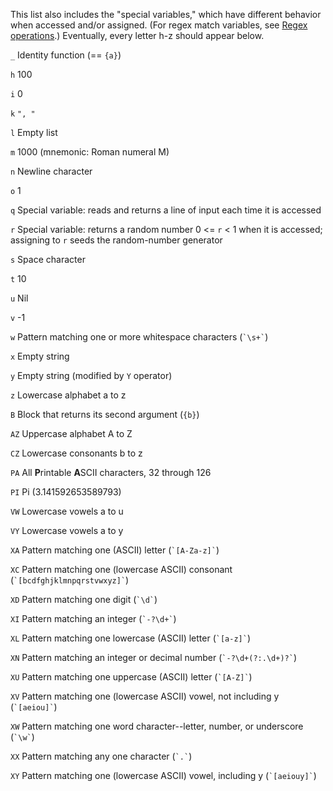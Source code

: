 This list also includes the "special variables," which have different behavior when accessed and/or assigned. (For regex match variables, see [Regex operations](https://github.com/dloscutoff/pip/blob/master/Documentation/Regex%20operations.md).) Eventually, every letter h-z should appear below.

`_` Identity function (== `{a}`)

`h` 100

`i` 0

`k` `", "`

`l` Empty list

`m` 1000 (mnemonic: Roman numeral M)

`n` Newline character

`o` 1

`q` Special variable: reads and returns a line of input each time it is accessed

`r` Special variable: returns a random number 0 <= `r` < 1 when it is accessed; assigning to `r` seeds the random-number generator

`s` Space character

`t` 10

`u` Nil

`v` -1

`w` Pattern matching one or more whitespace characters (<code>\`\s+\`</code>)

`x` Empty string

`y` Empty string (modified by `Y` operator)

`z` Lowercase alphabet a to z

`B` Block that returns its second argument (`{b}`)

`AZ` Uppercase alphabet A to Z

`CZ` Lowercase consonants b to z

`PA` All **P**rintable **A**SCII characters, 32 through 126

`PI` Pi (3.141592653589793)

`VW` Lowercase vowels a to u

`VY` Lowercase vowels a to y

`XA` Pattern matching one (ASCII) letter (<code>\`[A-Za-z]\`</code>)

`XC` Pattern matching one (lowercase ASCII) consonant (<code>\`[bcdfghjklmnpqrstvwxyz]\`</code>)

`XD` Pattern matching one digit (<code>\`\d\`</code>)

`XI` Pattern matching an integer (<code>\`-?\d+\`</code>)

`XL` Pattern matching one lowercase (ASCII) letter (<code>\`[a-z]\`</code>)

`XN` Pattern matching an integer or decimal number (<code>\`-?\d+(?:\.\d+)?\`</code>)

`XU` Pattern matching one uppercase (ASCII) letter (<code>\`[A-Z]\`</code>)

`XV` Pattern matching one (lowercase ASCII) vowel, not including y (<code>\`[aeiou]\`</code>)

`XW` Pattern matching one word character--letter, number, or underscore (<code>\`\w\`</code>)

`XX` Pattern matching any one character (<code>\`.\`</code>)

`XY` Pattern matching one (lowercase ASCII) vowel, including y (<code>\`[aeiouy]\`</code>)
